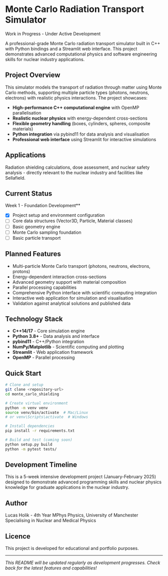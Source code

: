 # Monte Carlo Radiation Transport Simulator

Work in Progress - Under Active Development

A professional-grade Monte Carlo radiation transport simulator built in C++ with Python bindings and a Streamlit web interface. This project demonstrates advanced computational physics and software engineering skills for nuclear industry applications.

## Project Overview

This simulator models the transport of radiation through matter using Monte Carlo methods, supporting multiple particle types (photons, neutrons, electrons) with realistic physics interactions. The project showcases:

- **High-performance C++ computational engine** with OpenMP parallelisation
- **Realistic nuclear physics** with energy-dependent cross-sections
- **Flexible geometry handling** (boxes, cylinders, spheres, composite materials)
- **Python integration** via pybind11 for data analysis and visualisation
- **Professional web interface** using Streamlit for interactive simulations

## Applications

Radiation shielding calculations, dose assessment, and nuclear safety analysis - directly relevant to the nuclear industry and facilities like Sellafield.

## Current Status

Week 1 - Foundation Development**

- [x] Project setup and environment configuration
- [ ] Core data structures (Vector3D, Particle, Material classes)
- [ ] Basic geometry engine
- [ ] Monte Carlo sampling foundation
- [ ] Basic particle transport

## Planned Features

- Multi-particle Monte Carlo transport (photons, neutrons, electrons, protons)
- Energy-dependent interaction cross-sections
- Advanced geometry support with material composition
- Parallel processing capabilities
- Comprehensive Python interface with scientific computing integration
- Interactive web application for simulation and visualisation
- Validation against analytical solutions and published data

## Technology Stack

- **C++14/17** - Core simulation engine
- **Python 3.8+** - Data analysis and interface
- **pybind11** - C++/Python integration
- **NumPy/Matplotlib** - Scientific computing and plotting
- **Streamlit** - Web application framework
- **OpenMP** - Parallel processing

## Quick Start

```bash
# Clone and setup
git clone <repository-url>
cd monte_carlo_shielding

# Create virtual environment
python -m venv venv
source venv/bin/activate  # Mac/Linux
# or venv\Scripts\activate  # Windows

# Install dependencies
pip install -r requirements.txt

# Build and test (coming soon)
python setup.py build
python -m pytest tests/
```

## Development Timeline

This is a 5-week intensive development project (January-February 2025) designed to demonstrate advanced programming skills and nuclear physics knowledge for graduate applications in the nuclear industry.

## Author

Lucas Holik - 4th Year MPhys Physics, University of Manchester  
Specialising in Nuclear and Medical Physics

## Licence

This project is developed for educational and portfolio purposes.

---

*This README will be updated regularly as development progresses. Check back for the latest features and capabilities!*
